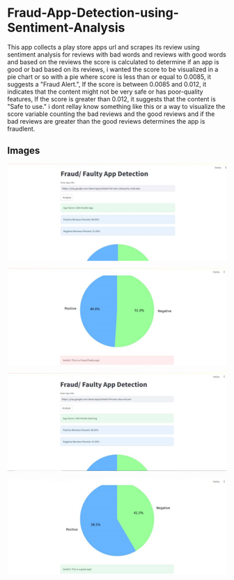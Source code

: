 # Fraud-App-Detection-using-Sentiment-Analysis

This app collects a play store apps url and scrapes its review using sentiment analysis for reviews with bad words and reviews with good words and based on the reviews the score is calculated to determine if  an app is good or bad based on its reviews, i wanted the score to be visualized in a pie chart or so with a pie where score is less than or equal to 0.0085, it suggests a "Fraud Alert.", If the score is between 0.0085 and 0.012, it indicates that the content might not be very safe or has poor-quality features, If the score is greater than 0.012, it suggests that the content is "Safe to use." i dont rellay know something like this or a way to visualize the score variable counting the bad reviews and the good reviews and if the bad reviews are greater than the good reviews determines the app is fraudlent.

## Images
<!--Images-->

![Picture 1](IMG-20231118-WA0001.jpg)

![Picture 2](IMG-20231118-WA0002.jpg)

![Picture 3](IMG-20231118-WA0003.jpg)

![Picture 3](IMG-20231118-WA0004.jpg)
